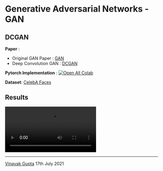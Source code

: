 # Generative Adversarial Networks - GAN

## DCGAN 

**Paper** :
   * Original GAN Paper   : [GAN](https://arxiv.org/pdf/1406.2661.pdf)
   * Deep Convolution GAN : [DCGAN](https://arxiv.org/pdf/1511.06434.pdf)

**Pytorch Implementation** : [![Open All Colab](https://colab.research.google.com/assets/colab-badge.svg)](https://github.com/Vinayak-VG/My-Projects/tree/main/Computer_Vision_Projects/Generative_Adversarial_Networks-GAN/DCGAN)

**Dataset**: [CelebA Faces](https://www.kaggle.com/jessicali9530/celeba-dataset)

## Results

![caption](https://user-images.githubusercontent.com/80670240/126026967-0c92e354-1a4d-403a-b08b-c92881ea4300.mp4)

---

[Vinayak Gupta](https://github.com/Vinayak-VG) 17th July 2021


